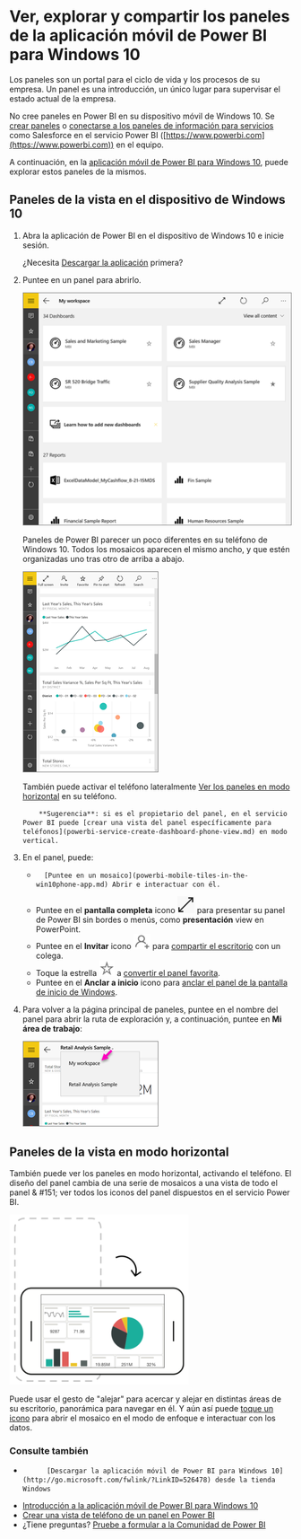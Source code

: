 <properties 
   pageTitle="Paneles de la aplicación móvil de Power BI para Windows 10"
   description="Los paneles son un portal para el ciclo de vida de su empresa. Obtenga información acerca de cómo ver, explorar y compartir sus paneles en la aplicación móvil de Power BI para Windows 10"
   services="powerbi" 
   documentationCenter="" 
   authors="maggiesMSFT" 
   manager="mblythe" 
   backup=""
   editor=""
   tags=""
   qualityFocus="complete"
   qualityDate="09/28/2016"/>
 
<tags
   ms.service="powerbi"
   ms.devlang="NA"
   ms.topic="article"
   ms.tgt_pltfrm="NA"
   ms.workload="powerbi"
   ms.date="09/28/2016"
   ms.author="maggies"/>

# Ver, explorar y compartir los paneles de la aplicación móvil de Power BI para Windows 10  

Los paneles son un portal para el ciclo de vida y los procesos de su empresa. Un panel es una introducción, un único lugar para supervisar el estado actual de la empresa. 

No cree paneles en Power BI en su dispositivo móvil de Windows 10. Se [crear paneles](powerbi-service-dashboards.md) o [conectarse a los paneles de información para servicios](powerbi-content-packs-services.md) como Salesforce en el servicio Power BI ([https://www.powerbi.com](https://www.powerbi.com)) en el equipo.

A continuación, en la [aplicación móvil de Power BI para Windows 10](powerbi-mobile-win10phone-app-get-started.md), puede explorar estos paneles de la mismos.

## Paneles de la vista en el dispositivo de Windows 10  
1.  Abra la aplicación de Power BI en el dispositivo de Windows 10 e inicie sesión.

    ¿Necesita [Descargar la aplicación](http://go.microsoft.com/fwlink/?LinkID=526478) primera?

2.  Puntee en un panel para abrirlo.   

    ![](media/powerbi-mobile-dashboards-in-the-win10phone-app/power-bi-windows-10-device-dashboard-home.png)

    Paneles de Power BI parecer un poco diferentes en su teléfono de Windows 10. Todos los mosaicos aparecen el mismo ancho, y que estén organizadas uno tras otro de arriba a abajo.

    ![](media/powerbi-mobile-dashboards-in-the-win10phone-app/power-bi-windows-10-dashboard-0928.png)

     También puede activar el teléfono lateralmente [Ver los paneles en modo horizontal](#view-dashboards-in-landscape-mode) en su teléfono.

    >
            **Sugerencia**: si es el propietario del panel, en el servicio Power BI puede [crear una vista del panel específicamente para teléfonos](powerbi-service-create-dashboard-phone-view.md) en modo vertical. 

5.  En el panel, puede:

    -   
            [Puntee en un mosaico](powerbi-mobile-tiles-in-the-win10phone-app.md) Abrir e interactuar con él.
    -   Puntee en el **pantalla completa** icono ![](media/powerbi-mobile-dashboards-in-the-win10phone-app/power-bi-windows-10-full-screen-icon.png) para presentar su panel de Power BI sin bordes o menús, como **presentación** view en PowerPoint.
    -   Puntee en el **Invitar** icono ![](media/powerbi-mobile-dashboards-in-the-win10phone-app/PBI_Andr_InviteIcon.png) para [compartir el escritorio](powerbi-mobile-share-a-dashboard-from-the-win10phone-app.md) con un colega.
    -   Toque la estrella ![](media/powerbi-mobile-dashboards-in-the-win10phone-app/power-bi-mobile-not-favorite-icon.png) a [convertir el panel favorita](powerbi-mobile-favorites.md).
    -   Puntee en el **Anclar a inicio** icono para [anclar el panel de la pantalla de inicio de Windows](powerbi-mobile-pin-dashboard-from-win10phone-app.md). 
    

6.  Para volver a la página principal de paneles, puntee en el nombre del panel para abrir la ruta de exploración y, a continuación, puntee en **Mi área de trabajo**:
   
     ![](media/powerbi-mobile-dashboards-in-the-win10phone-app/power-bi-windows-10-dashboard-breadcrumb.png)

## Paneles de la vista en modo horizontal
También puede ver los paneles en modo horizontal, activando el teléfono. El diseño del panel cambia de una serie de mosaicos a una vista de todo el panel & #151; ver todos los iconos del panel dispuestos en el servicio Power BI.

![](media/powerbi-mobile-dashboards-in-the-win10phone-app/PBI_iPh_Landscape.png)

Puede usar el gesto de "alejar" para acercar y alejar en distintas áreas de su escritorio, panorámica para navegar en él. Y aún así puede [toque un icono](powerbi-mobile-tiles-in-the-win10phone-app.md) para abrir el mosaico en el modo de enfoque e interactuar con los datos.

### Consulte también  
- 
            [Descargar la aplicación móvil de Power BI para Windows 10](http://go.microsoft.com/fwlink/?LinkID=526478) desde la tienda Windows  
- [Introducción a la aplicación móvil de Power BI para Windows 10](powerbi-mobile-win10phone-app-get-started.md)  
- [Crear una vista de teléfono de un panel en Power BI](powerbi-service-create-dashboard-phone-view.md)
- ¿Tiene preguntas? [Pruebe a formular a la Comunidad de Power BI](http://community.powerbi.com/)